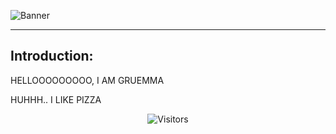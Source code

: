 ![Banner](https://user-images.githubusercontent.com/86978035/132244503-1821e7e8-65ce-4f3d-96bf-c4bc7a485892.jpg)
____

## Introduction:
HELLOOOOOOOOO, I AM GRUEMMA

HUHHH..
I LIKE PIZZA


<div align="center"><img src="https://komarev.com/ghpvc/?username=Gruemma28&label=Vistas" alt="Visitors"></div>
